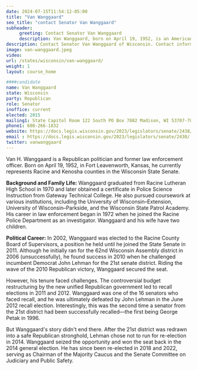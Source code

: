 ```yaml
---
date: 2024-07-15T11:54:12-05:00
title: "Van Wanggaard"
seo_title: "contact Senator Van Wanggaard"
subheader:
     greeting: Contact Senator Van Wanggaard
     description: Van Wanggaard, born on April 19, 1952, is an American politician affiliated with the Republican Party. He currently serves as a member of the Wisconsin State Senate, representing District 21. Wanggaard assumed office on January 5, 2015.
description: Contact Senator Van Wanggaard of Wisconsin. Contact information for Van Wanggaard includes email address, phone number, and mailing address.
image: van-wanggaard.jpeg
video:
url: /states/wisconsin/van-wanggaard/
weight: 1
layout: course_home

####candidate
name: Van Wanggaard
state: Wisconsin
party: Republican
role: Senator
inoffice: current
elected: 2015
mailing1: State Capitol Room 122 South PO Box 7882 Madison, WI 53707-7882
phone1: 608-266-1832
website: https://docs.legis.wisconsin.gov/2023/legislators/senate/2438/
email : https://docs.legis.wisconsin.gov/2023/legislators/senate/2438/
twitter: vanwanggaard
---
```

Van H. Wanggaard is a Republican politician and former law enforcement officer. Born on April 19, 1952, in Fort Leavenworth, Kansas, he currently represents Racine and Kenosha counties in the Wisconsin State Senate.

**Background and Family Life:**
Wanggaard graduated from Racine Lutheran High School in 1970 and later obtained a certificate in Police Science Instruction from Gateway Technical College. He also pursued coursework at various institutions, including the University of Wisconsin–Extension, University of Wisconsin–Parkside, and the Wisconsin State Patrol Academy. His career in law enforcement began in 1972 when he joined the Racine Police Department as an investigator. Wanggaard and his wife have two children.

**Political Career:**
In 2002, Wanggaard was elected to the Racine County Board of Supervisors, a position he held until he joined the State Senate in 2011. Although he initially ran for the 62nd Wisconsin Assembly district in 2006 (unsuccessfully), he found success in 2010 when he challenged incumbent Democrat John Lehman for the 21st senate district. Riding the wave of the 2010 Republican victory, Wanggaard secured the seat.

However, his tenure faced challenges. The controversial budget restructuring by the new unified Republican government led to recall elections in 2011 and 2012. Wanggaard was one of the 16 senators who faced recall, and he was ultimately defeated by John Lehman in the June 2012 recall election. Interestingly, this was the second time a senator from the 21st district had been successfully recalled—the first being George Petak in 1996.

But Wanggaard's story didn't end there. After the 21st district was redrawn into a safe Republican stronghold, Lehman chose not to run for re-election in 2014. Wanggaard seized the opportunity and won the seat back in the 2014 general election. He has since been re-elected in 2018 and 2022, serving as Chairman of the Majority Caucus and the Senate Committee on Judiciary and Public Safety.
